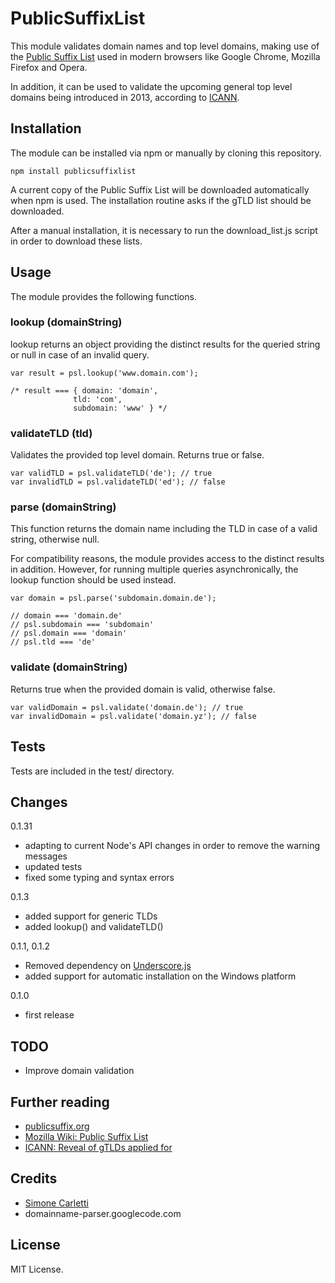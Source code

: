 PublicSuffixList
================

This module validates domain names and top level domains, making use of the
[Public Suffix List](http://www.publicsuffix.org) used in modern browsers like
Google Chrome, Mozilla Firefox and Opera.

In addition, it can be used to validate the upcoming general top level domains
being introduced in 2013, according to [ICANN](http://newgtlds.icann.org/en/program-status/application-results/strings-1200utc-13jun12-en).

## Installation

The module can be installed via npm or manually by cloning this repository.

    npm install publicsuffixlist

A current copy of the Public Suffix List will be downloaded automatically
when npm is used. The installation routine asks if the gTLD list should be
downloaded. 

After a manual installation, it is necessary to run the download_list.js script
in order to download these lists.

## Usage

The module provides the following functions.

### lookup (domainString)

lookup returns an object providing the distinct results for the queried string or
null in case of an invalid query. 

    var result = psl.lookup('www.domain.com');

    /* result === { domain: 'domain',
                  tld: 'com',
                  subdomain: 'www' } */

### validateTLD (tld)

Validates the provided top level domain. Returns true or false.

    var validTLD = psl.validateTLD('de'); // true
    var invalidTLD = psl.validateTLD('ed'); // false

### parse (domainString)

This function returns the domain name including the TLD in case of a valid string,
otherwise null.

For compatibility reasons, the module provides access to the distinct results in
addition. However, for running multiple queries asynchronically, the lookup
function should be used instead.

    var domain = psl.parse('subdomain.domain.de');

    // domain === 'domain.de'
    // psl.subdomain === 'subdomain'
    // psl.domain === 'domain'
    // psl.tld === 'de'

### validate (domainString)

Returns true when the provided domain is valid, otherwise false.

    var validDomain = psl.validate('domain.de'); // true
    var invalidDomain = psl.validate('domain.yz'); // false

## Tests

Tests are included in the test/ directory.

## Changes

0.1.31
+ adapting to current Node's API changes in order to remove the warning messages
+ updated tests
+ fixed some typing and syntax errors

0.1.3
+ added support for generic TLDs
+ added lookup() and validateTLD()

0.1.1, 0.1.2
+ Removed dependency on [Underscore.js](http://documentcloud.github.com/underscore/) 
+ added support for automatic installation on the Windows platform

0.1.0
+ first release

## TODO

+ Improve domain validation

Further reading
---------------
* [publicsuffix.org](http://www.publicsuffix.org)
* [Mozilla Wiki: Public Suffix List](https://wiki.mozilla.org/Public_Suffix_List)
* [ICANN: Reveal of gTLDs applied for](http://newgtlds.icann.org/en/program-status/application-results/strings-1200utc-13jun12-en)

Credits
-------

* [Simone Carletti](http://www.simonecarletti.com/code/public_suffix_service/)
* domainname-parser.googlecode.com

License
-------

MIT License.
